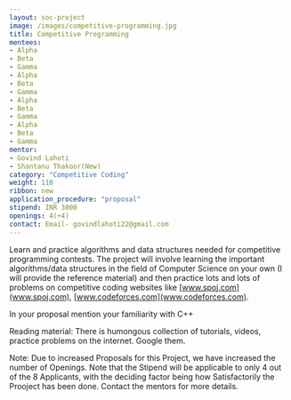 ```yaml
---
layout: soc-project
image: /images/competitive-programming.jpg
title: Competitive Programming 
mentees: 
- Alpha
- Beta
- Gamma
- Alpha
- Beta
- Gamma
- Alpha
- Beta
- Gamma
- Alpha
- Beta
- Gamma
mentor: 
- Govind Lahoti 
- Shantanu Thakoor(New)
category: "Competitive Coding"
weight: 110
ribbon: new
application_procedure: "proposal"
stipend: INR 3000
openings: 4(+4)
contact: Email- govindlahoti22@gmail.com
---
```


Learn and practice algorithms and data structures needed for competitive programming contests. The project will involve learning the important algorithms/data structures in the field of Computer Science on your own (I will provide the reference material) and then practice lots and lots of problems on competitive coding websites like [www.spoj.com](www.spoj.com), [www.codeforces.com](www.codeforces.com).

<!--break-->

In your proposal mention your familiarity with C++

Reading material: There is humongous collection of tutorials, videos, practice problems on the internet. Google them.

Note: Due to increased Proposals for this Project, we have increased the number of Openings. Note that the Stipend will be applicable to only 4 out of the 8 Applicants, with the deciding factor being how Satisfactorily the Prooject has been done. Contact the mentors for more details.
